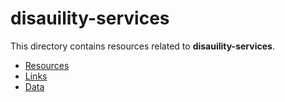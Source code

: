 # disauility-services

This directory contains resources related to **disauility-services**.

- [Resources](./)
- [Links](./links)
- [Data](./data)

